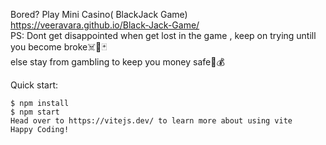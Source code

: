 
Bored? Play Mini Casino( BlackJack Game)<br>
https://veeravara.github.io/Black-Jack-Game/  <br>
PS: Dont get disappointed when get lost in the game , keep on trying untill you become broke☠️🎲🃏 <br>
else stay from gambling to keep you money safe💸💰

Quick start:
```
$ npm install
$ npm start
Head over to https://vitejs.dev/ to learn more about using vite
Happy Coding!
